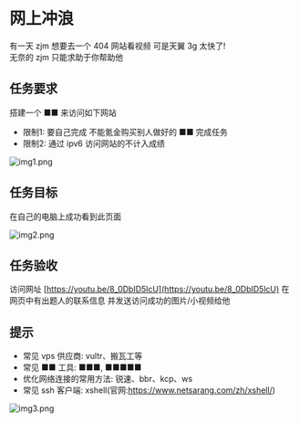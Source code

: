 # 网上冲浪

有一天 zjm 想要去一个 404 网站看视频
可是天翼 3g 太快了!  
无奈的 zjm 只能求助于你帮助他  

## 任务要求  

搭建一个 ■■ 来访问如下网站 

- 限制1: 要自己完成 不能氪金购买别人做好的 ■■ 完成任务
- 限制2: 通过 ipv6 访问网站的不计入成绩

![img1.png](https://i.loli.net/2019/11/02/nTOhyr46jGC9lQi.png)

## 任务目标  

在自己的电脑上成功看到此页面  

![img2.png](https://i.loli.net/2019/11/02/f5xQVGcu4bKJC6a.png)

##  任务验收

访问网址 [https://youtu.be/8_0DbID5lcU](https://youtu.be/8_0DbID5lcU)
在网页中有出题人的联系信息 
并发送访问成功的图片/小视频给他

## 提示   

- 常见 vps 供应商: vultr、搬瓦工等
- 常见 ■■ 工具: ■■■, ■■■■■  
- 优化网络连接的常用方法: 锐速、bbr、kcp、ws  
- 常见 ssh 客户端: xshell(官网:https://www.netsarang.com/zh/xshell/)

![img3.png](https://i.loli.net/2019/11/02/MEQcplI1TGnDLo4.png)
